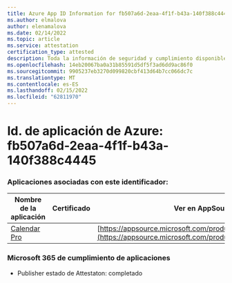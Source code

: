 ```yaml
---
title: Azure App ID Information for fb507a6d-2eaa-4f1f-b43a-140f388c4445
ms.author: elmalova
author: elenamalova
ms.date: 02/14/2022
ms.topic: article
ms.service: attestation
certification_type: attested
description: Toda la información de seguridad y cumplimiento disponible para fb507a6d-2eaa-4f1f-b43a-140f388c4445.
ms.openlocfilehash: 14eb20067ba0a31b85591d5df5f3ad6dd9ac86f0
ms.sourcegitcommit: 9905237eb3270d099820cbf413d64b7cc066dc7c
ms.translationtype: MT
ms.contentlocale: es-ES
ms.lasthandoff: 02/15/2022
ms.locfileid: "62811970"
---
```

# <a name="azure-app-id-fb507a6d-2eaa-4f1f-b43a-140f388c4445"></a>Id. de aplicación de Azure: fb507a6d-2eaa-4f1f-b43a-140f388c4445


### <a name="apps-associated-with-this-id"></a>Aplicaciones asociadas con este identificador:
| **Nombre de la aplicación** | **Certificado** | **Ver en AppSource** |
|--------------|---------------|-----------------------|
| [Calendar Pro](https://docs.microsoft.com/microsoft-365-app-certification/forward/WA200002152) |  | [https://appsource.microsoft.com/product/office/WA200002152](https://appsource.microsoft.com/product/office/WA200002152) |

### <a name="microsoft-365-app-compliance-status"></a>Microsoft 365 de cumplimiento de aplicaciones
- Publisher estado de Attestaton: completado
